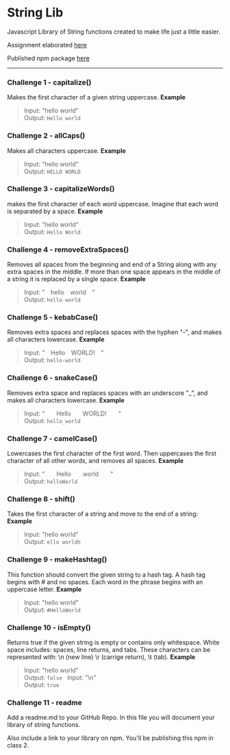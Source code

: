 # String Lib

Javascript Library of String functions created to make life just a little easier.

Assignment elaborated [here](https://github.com/Tech-at-DU/ACS-3310-Writing-JavaScript-Libraries/blob/master/assignments/assignment-01.md)

Published npm package [here](https://www.npmjs.com/package/@maybejaybe/string-lib)

---

### Challenge 1 - capitalize()
Makes the first character of a given string uppercase.
**Example**
> Input: "hello world" <br>
> Output: `Hello world`

### Challenge 2 - allCaps()
Makes all characters uppercase.
**Example**
> Input: "hello world" <br>
> Output: `HELLO WORLD`

### Challenge 3 - capitalizeWords()
makes the first character of each word uppercase. Imagine that each word is separated by a space.
**Example**
> Input: "hello world" <br>
> Output: `Hello World`

### Challenge 4 - removeExtraSpaces()
Removes all spaces from the beginning and end of a String along with any extra spaces in the middle. If more than one space appears in the middle of a string it is replaced by a single space.
**Example**
> Input: "&emsp;hello&emsp;world&emsp;" <br>
> Output: `hello world`

### Challenge 5 - kebabCase()
Removes extra spaces and replaces spaces with the hyphen "-", and makes all characters lowercase.
**Example**
> Input: "&emsp;Hello&emsp;WORLD!&emsp;" <br>
> Output: `hello-world`

### Challenge 6 - snakeCase()
Removes extra space and replaces spaces with an underscore "_", and makes all characters lowercase.
**Example**
> Input: "&nbsp; &nbsp; &nbsp; &nbsp;Hello&nbsp; &nbsp; &nbsp; &nbsp;WORLD!&nbsp; &nbsp; &nbsp; &nbsp;" <br>
> Output: `hello_world`

### Challenge 7 - camelCase()
Lowercases the first character of the first word. Then uppercases the first character of all other words, and removes all spaces.
**Example**
> Input: "&nbsp; &nbsp; &nbsp; &nbsp;Hello&nbsp; &nbsp; &nbsp; &nbsp;world&nbsp; &nbsp; &nbsp; &nbsp;" <br>
> Output: `helloWorld`

### Challenge 8 - shift()
Takes the first character of a string and move to the end of a string:
**Example**
> Input: "hello world" <br>
> Output: `ello worldh`

### Challenge 9 - makeHashtag()
This function should convert the given string to a hash tag. A hash tag begins with # and no spaces. Each word in the phrase begins with an uppercase letter.
**Example**
> Input: "hello world" <br>
> Output: `#HelloWorld`

### Challenge 10 - isEmpty()
Returns true if the given string is empty or contains only whitespace. White space includes: spaces, line returns, and tabs. These characters can be represented with: \n (new line) \r (carrige return), \t (tab).
**Example**
> Input: "hello world" <br>
> Output: `false`
> &nbsp;
> Input: "\n" <br>
> Output: `true`

### Challenge 11 - readme
Add a readme.md to your GitHub Repo. In this file you will document your library of string functions.

Also include a link to your library on npm. You'll be publishing this npm in class 2.
